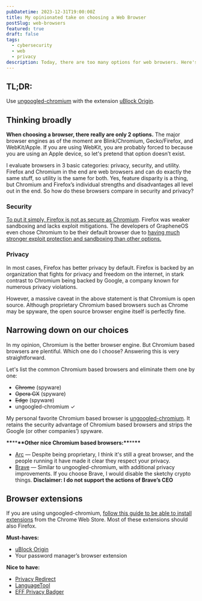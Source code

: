 ```yaml
---
pubDatetime: 2023-12-31T19:00:00Z
title: My opinionated take on choosing a Web Browser
postSlug: web-browsers
featured: true
draft: false
tags:
  - cybersecurity
  - web
  - privacy
description: Today, there are too many options for web browsers. Here's my take.
---
```


## TL;DR:

Use [ungoogled-chromium](https://github.com/ungoogled-software/ungoogled-chromium) with the extension [uBlock Origin](https://github.com/gorhill/uBlock).

## Thinking broadly

**When choosing a browser, there really are only 2 options.** The major browser engines as of the moment are Blink/Chromium, Gecko/Firefox, and WebKit/Apple. If you are using WebKit, you are probably forced to because you are using an Apple device, so let's pretend that option doesn’t exist.

I evaluate browsers in 3 basic categories: privacy, security, and utility. Firefox and Chromium in the end are web browsers and can do exactly the same stuff, so utility is the same for both. Yes, feature disparity is a thing, but Chromium and Firefox’s individual strengths and disadvantages all level out in the end. So how do these browsers compare in security and privacy?

### Security

[To put it simply, Firefox is not as secure as Chromium](https://madaidans-insecurities.github.io/firefox-chromium.html). Firefox was weaker sandboxing and lacks exploit mitigations. The developers of GrapheneOS even chose Chromium to be their default browser due to [having much stronger exploit protection and sandboxing than other options.](https://grapheneos.org/usage#web-browsing)

### Privacy

In most cases, Firefox has better privacy by default. Firefox is backed by an organization that fights for privacy and freedom on the internet, in stark contrast to Chromium being backed by Google, a company known for numerous privacy violations.

However, a massive caveat in the above statement is that Chromium is open source. Although proprietary Chromium based browsers such as Chrome may be spyware, the open source browser engine itself is perfectly fine.

## Narrowing down on our choices

In my opinion, Chromium is the better browser engine. But Chromium based browsers are plentiful. Which one do I choose? Answering this is very straightforward.

Let's list the common Chromium based browsers and eliminate them one by one:

- ~~Chrome~~ (spyware)
- ~~Opera GX~~ (spyware)
- ~~Edge~~ (spyware)
- ungoogled-chromium ✓

My personal favorite Chromium based browser is [ungoogled-chromium](https://github.com/ungoogled-software/ungoogled-chromium). It retains the security advantage of Chromium based browsers and strips the Google (or other companies’) spyware.

******\*\*******\*\*******\*\*******Other nice Chromium based browsers:******\*\*******\*\*******\*\*******

- [Arc](https://arc.net/) — Despite being proprietary, I think it's still a great browser, and the people running it have made it clear they respect your privacy.
- [Brave](https://brave.com/) — Similar to ungoogled-chromium, with additional privacy improvements. If you choose Brave, I would disable the sketchy crypto things. **Disclaimer: I do not support the actions of Brave’s CEO**

## Browser extensions

If you are using ungoogled-chromium, [follow this guide to be able to install extensions](https://github.com/NeverDecaf/chromium-web-store) from the Chrome Web Store. Most of these extensions should also Firefox.

**Must-haves:**

- [uBlock Origin](https://github.com/gorhill/uBlock)
- Your password manager’s browser extension

**Nice to have:**

- [Privacy Redirect](https://github.com/SimonBrazell/privacy-redirect)
- [LanguageTool](https://github.com/languagetool-org/languagetool)
- [EFF Privacy Badger](https://github.com/EFForg/privacybadger)
